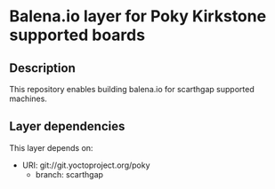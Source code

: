 # Balena.io layer for Poky Kirkstone supported boards

## Description
This repository enables building balena.io for scarthgap supported machines.

## Layer dependencies

This layer depends on:

* URI: git://git.yoctoproject.org/poky
    * branch: scarthgap
